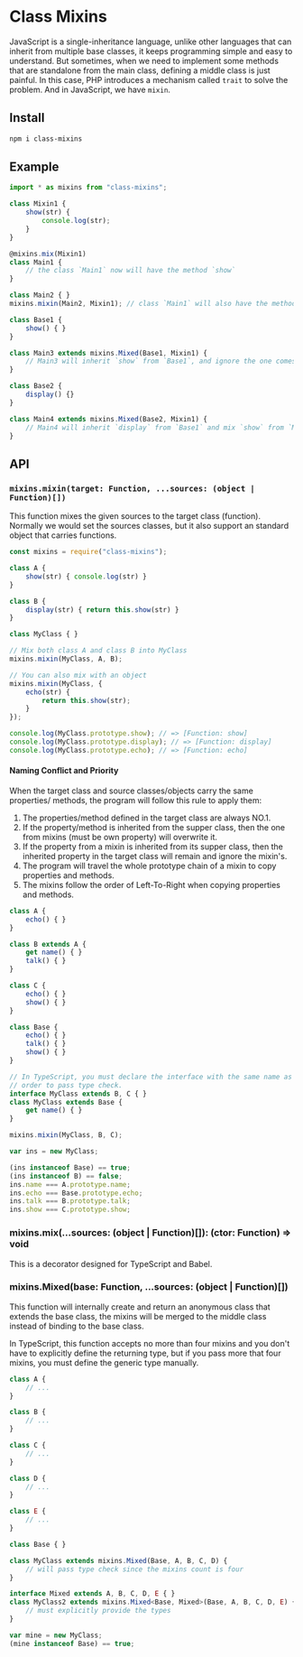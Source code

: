 # Class Mixins

JavaScript is a single-inheritance language, unlike other languages that can 
inherit from multiple base classes, it keeps programming simple and easy to 
understand. But sometimes, when we need to implement some methods that are 
standalone from the main class, defining a middle class is just painful. In this 
case, PHP introduces a mechanism called `trait` to solve the problem. And in 
JavaScript, we have `mixin`.

## Install

```sh
npm i class-mixins
```

## Example

```typescript
import * as mixins from "class-mixins";

class Mixin1 {
    show(str) {
        console.log(str);
    }
}

@mixins.mix(Mixin1)
class Main1 {
    // the class `Main1` now will have the method `show`
}

class Main2 { }
mixins.mixin(Main2, Mixin1); // class `Main1` will also have the method `show`

class Base1 {
    show() { }
}

class Main3 extends mixins.Mixed(Base1, Mixin1) {
    // Main3 will inherit `show` from `Base1`, and ignore the one comes from `Mixin1`
}

class Base2 {
    display() {}
}

class Main4 extends mixins.Mixed(Base2, Mixin1) {
    // Main4 will inherit `display` from `Base1` and mix `show` from `Mixin1`
}
```

## API

### `mixins.mixin(target: Function, ...sources: (object | Function)[])`

This function mixes the given sources to the target class (function). Normally 
we would set the sources classes, but it also support an standard object that 
carries functions.

```javascript
const mixins = require("class-mixins");

class A {
    show(str) { console.log(str) }
}

class B {
    display(str) { return this.show(str) }
}

class MyClass { }

// Mix both class A and class B into MyClass
mixins.mixin(MyClass, A, B);

// You can also mix with an object
mixins.mixin(MyClass, {
    echo(str) {
        return this.show(str);
    }
});

console.log(MyClass.prototype.show); // => [Function: show]
console.log(MyClass.prototype.display); // => [Function: display]
console.log(MyClass.prototype.echo); // => [Function: echo]
```

#### Naming Conflict and Priority

When the target class and source classes/objects carry the same properties/
methods, the program will follow this rule to apply them:

1. The properties/method defined in the target class are always NO.1.
2. If the property/method is inherited from the supper class, then the one from 
    mixins (must be own property) will overwrite it.
3. If the property from a mixin is inherited from its supper class, then the 
    inherited property in the target class will remain and ignore the mixin's.
4. The program will travel the whole prototype chain of a mixin to copy 
    properties and methods.
5. The mixins follow the order of Left-To-Right when copying properties and 
    methods.

```typescript
class A {
    echo() { }
}

class B extends A {
    get name() { }
    talk() { }
}

class C {
    echo() { }
    show() { }
}

class Base {
    echo() { }
    talk() { }
    show() { }
}

// In TypeScript, you must declare the interface with the same name as class in 
// order to pass type check.
interface MyClass extends B, C { }
class MyClass extends Base {
    get name() { }
}

mixins.mixin(MyClass, B, C);

var ins = new MyClass;

(ins instanceof Base) == true;
(ins instanceof B) == false;
ins.name === A.prototype.name;
ins.echo === Base.prototype.echo;
ins.talk === B.prototype.talk;
ins.show === C.prototype.show;
```

### mixins.mix(...sources: (object | Function)[]): (ctor: Function) => void

This is a decorator designed for TypeScript and Babel.

### mixins.Mixed(base: Function, ...sources: (object | Function)[])

This function will internally create and return an anonymous class that extends 
the base class, the mixins will be merged to the middle class instead of binding 
to the base class.

In TypeScript, this function accepts no more than four mixins and you don't have
to explicitly define the returning type, but if you pass more that four mixins, 
you must define the generic type manually.

```typescript
class A {
    // ...
}

class B {
    // ...
}

class C {
    // ...
}

class D {
    // ...
}

class E {
    // ...
}

class Base { }

class MyClass extends mixins.Mixed(Base, A, B, C, D) {
    // will pass type check since the mixins count is four
}

interface Mixed extends A, B, C, D, E { }
class MyClass2 extends mixins.Mixed<Base, Mixed>(Base, A, B, C, D, E) {
    // must explicitly provide the types
}

var mine = new MyClass;
(mine instanceof Base) == true;
```